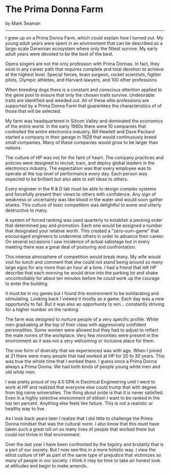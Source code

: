# The Prima Donna Farm

by Mark Seaman

---

I grew up on a Prima Donna Farm, which could explain how I turned out.  My young
adult years were spent in an environment that can be described as a large-scale
Darwinian ecosystem where only the fittest survive.  My early adult years were
devoted to be the best of the best.

Opera singers are not the only profession with Prima Donnas.  In fact, they
exist in any career path that requires complete and total devotion to achieve at
the highest level.  Special forces, brain surgeon, rocket scientists, fighter
pilots, Olympic athletes, and Harvard lawyers, and 100 other professions.

When breeding dogs there is a constant and conscious attention applied to the
gene pool to ensure that only the chosen traits survive.  Undesirable traits are
identified and weeded out.  All of these elite professions are supported by a
Prima Donna Farm that guarantees the characteristics of of those that will be
selected.

My farm was headquartered in Silicon Valley and dominated the economics of the
entire world.  In the early 1980s there were 10 companies that controlled the
entire electronics industry.  Bill Hewlett and Dave Packard started a company in
their garage in 1928 that would continuously breed small companies.  Many of
these companies would grow to be larger than nations.

The culture of HP was not for the faint of heart. The company practices and
policies were designed to recruit, train, and deploy global leaders in the
electronics industry.  The expectation was that every employee was to operate at
the top level of performance every day. Each person was expected to be brilliant
but also able to sell ideas to others.

Every engineer in the R & D lab must be able to design complex systems and
forcefully present their views to others with confidence.  Any sign of weakness
or uncertainty was like blood in the water and would soon gather sharks.  This
culture of toxic competition was delightful to some and utterly destructive to
many.

A system of forced ranking was used quarterly to establish a pecking order that
determined pay and promotion. Each one would be assigned a number that
designated your relative worth.  This created a "zero-sum-game" that encouraged
engineers to undermine others in order to advance their career.  On several
occasions I saw incidence of actual sabotage but in every meeting there was a
great deal of posturing and confrontation.

This intense atmosphere of competition would break many.  My wife would visit
for lunch and comment that she could not stand being around so many large egos
for any more than an hour at a time.  I had a friend that left HP describe that
each morning he would drive into the parking lot and shake uncontrollably for
about ten minutes before he could work up the courage to enter the building.

It must be in my genes but I found this environment to be exhilarating and
stimulating.  Looking back I viewed it mostly as a game.  Each day was a new
opportunity to fail.  But it was also an opportunity to win... constantly
striving for a higher number on the ranking.

The farm was designed to nurture people of a very specific profile.  White men
graduating at the top of their class with aggressively confident personalities. 
Some women were allowed but they had to adjust to reflect the male norms of the
workplace.  Very few minorities were present in the environment as it was not a
very welcoming or inclusive place for them. 

The one form of diversity that we experienced was with age.   When I joined at
21 there were many people that had worked at HP for 20 to 30 years.  This was
true the whole time that I worked there. I guess once a Prima Donna always a
Prima Donna. We had both kinds of people young white men and old white men.

I was pretty proud of my 4.0 GPA in Electrical Engineering until I went to work
at HP and realized that everyone else could trump that with degree from big name
universities.  The thing about pride is that it is never satisfied.  Even in a
highly selective environment of elitism I want to be ranked in the top ten
percent.  Anything else feels like failure.  This is not a realistic or healthy
way to live.

As I look back years later I realize that I did little to challenge the Prima
Donna mindset that was the cultural norm.  I also know that this must have taken
such a great toll on so many lives of people that worked there but could not
thrive in that environment.

Over the last year I have been confronted by the bigotry and brutality that is a
part of our society. But I now see this in a more holistic way.  I view the
elitist culture of HP as part of the same type of prejudice that victimizes so
many of people in our society.  I think it may be time to take an honest look at
attitudes and begin to make amends.
